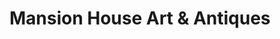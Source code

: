 ---
title: "Mansion House Art & Antiques"
url: /smithfield/mansion-house-art-und-antiques/
shop: Antiquitäten
---